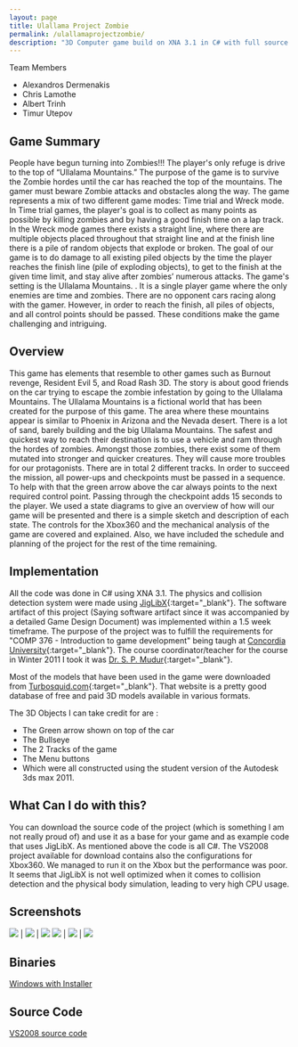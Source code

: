 ```yaml
---
layout: page
title: Ulallama Project Zombie
permalink: /ulallamaprojectzombie/
description: "3D Computer game build on XNA 3.1 in C# with full source code available"
---
```


Team Members
* Alexandros Dermenakis
* Chris Lamothe
* Albert Trinh
* Timur Utepov

## Game Summary
People have begun turning into Zombies!!! The player's only refuge is drive to the top of “Ullalama Mountains.” The purpose of the game is to survive the Zombie hordes until the car has reached the top of the mountains. The gamer must beware Zombie attacks and obstacles along the way. The game represents a mix of two different game modes: Time trial and Wreck mode. In Time trial games, the player's goal is to collect as many points as possible by killing zombies and by having a good finish time on a lap track. In the Wreck mode games there exists a straight line, where there are multiple objects placed throughout that straight line and at the finish line there is a pile of random objects that explode or broken. The goal of our game is to do damage to all existing piled objects by the time the player reaches the finish line (pile of exploding objects), to get to the finish at the given time limit, and stay alive after zombies’ numerous attacks. The game's setting is the Ullalama Mountains. . It is a single player game where the only enemies are time and zombies. There are no opponent cars racing along with the gamer. However, in order to reach the finish, all piles of objects, and all control points should be passed. These conditions make the game challenging and intriguing.

## Overview
This game has elements that resemble to other games such as Burnout revenge, Resident Evil 5, and Road Rash 3D. The story is about good friends on the car trying to escape the zombie infestation by going to the Ullalama Mountains. The Ullalama Mountains is a fictional world that has been created for the purpose of this game. The area where these mountains appear is similar to Phoenix in Arizona and the Nevada desert. There is a lot of sand, barely building and the big Ullalama Mountains. The safest and quickest way to reach their destination is to use a vehicle and ram through the hordes of zombies. Amongst those zombies, there exist some of them mutated into stronger and quicker creatures. They will cause more troubles for our protagonists. There are in total 2 different tracks. In order to succeed the mission, all power-ups and checkpoints must be passed in a sequence. To help with that the green arrow above the car always points to the next required control point. Passing through the checkpoint adds 15 seconds to the player.  We used a state diagrams to give an overview of how will our game will be presented and there is a simple sketch and description of each state. The controls for the Xbox360 and the mechanical analysis of the game are covered and explained. Also, we have included the schedule and planning of the project for the rest of the time remaining.

## Implementation
All the code was done in C# using XNA 3.1. The physics and collision detection system were made using [JigLibX](http://jiglibx.codeplex.com/){:target="_blank"}. The software artifact of this project (Saying software artifact since it was accompanied by a detailed Game Design Document) was implemented within a 1.5 week timeframe. The purpose of the project was to fulfill the requirements for "COMP 376 - Introduction to game development" being taugh at [Concordia University](http://www.concordia.ca/){:target="_blank"}. The course coordinator/teacher for the course in Winter 2011 I took it was [Dr. S. P. Mudur](http://users.encs.concordia.ca/~mudur/){:target="_blank"}.

Most of the models that have been used in the game were downloaded from [Turbosquid.com](http://www.turbosquid.com/){:target="_blank"}. That website is a pretty good database of free and paid 3D models available in various formats.

The 3D Objects I can take credit for are :

* The Green arrow shown on top of the car
* The Bullseye
* The 2 Tracks of the game
* The Menu buttons
* Which were all constructed using the student version of the Autodesk 3ds max 2011.

## What Can I do with this?
You can download the source code of the project (which is something I am not really proud of) and use it as a base for your game and as example code that uses JigLibX. As mentioned above the code is all C#. The VS2008 project available for download contains also the configurations for Xbox360. We managed to run it on the Xbox but the performance was poor. It seems that JigLibX is not well optimized when it comes to collision detection and the physical body simulation, leading to very high CPU usage.

## Screenshots
![](/assets/data/ulallamaprojectzombie/ulallama_main_screen.jpg) | ![](/assets/data/ulallamaprojectzombie/ulallama_car_selection_screen.jpg) | ![](/assets/data/ulallamaprojectzombie/ulallama_track_selection_screen.jpg)
![](/assets/data/ulallamaprojectzombie/ulallama_track1_screen1.jpg) | ![](/assets/data/ulallamaprojectzombie/ulallama_track2_screen1.jpg) | ![](/assets/data/ulallamaprojectzombie/ulallama_track2_screen2.jpg)

## Binaries
[Windows with Installer](/assets/data/ulallamaprojectzombie/ZombieGame.zip)

## Source Code
[VS2008 source code](/assets/data/ulallamaprojectzombie/ZombieGameSrc.zip)
